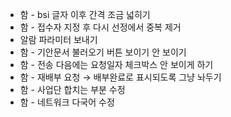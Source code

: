 - 함 - bsi 글자 이후 간격 조금 넓히기
- 함 - 접수자 지정 후 다시 선정에서 중복 제거
- 알람 파라미터 보내기
- 함 - 기안문서 불러오기 버튼 보이기 안 보이기
- 함 - 전송 다음에는 요청일자 체크박스 안 보이게 하기
- 함 - 재배부 요청 → 배부완료로 표시되도록 그냥 놔두기
- 함 - 사업단 합치는 부분 수정
- 함 - 네트워크 다국어 수정
